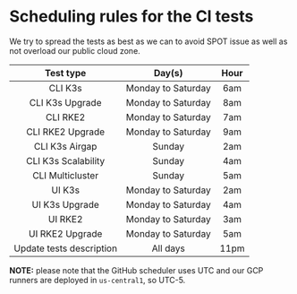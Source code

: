 # Scheduling rules for the CI tests

We try to spread the tests as best as we can to avoid SPOT issue as well as not overload our public cloud zone.

| Test type | Day(s) | Hour |
|:---:|:---:|:---:|
| CLI K3s | Monday to Saturday | 6am |
| CLI K3s Upgrade | Monday to Saturday | 8am |
| CLI RKE2 | Monday to Saturday | 7am |
| CLI RKE2 Upgrade | Monday to Saturday | 9am |
| CLI K3s Airgap | Sunday | 2am |
| CLI K3s Scalability | Sunday | 4am |
| CLI Multicluster | Sunday | 5am |
| UI K3s | Monday to Saturday | 2am |
| UI K3s Upgrade | Monday to Saturday | 4am |
| UI RKE2 | Monday to Saturday | 3am |
| UI RKE2 Upgrade | Monday to Saturday | 5am |
| Update tests description | All days | 11pm |

**NOTE:** please note that the GitHub scheduler uses UTC and our GCP runners are deployed in `us-central1`, so UTC-5.
